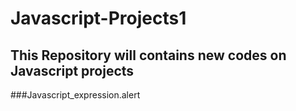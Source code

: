 # Javascript-Projects1
## This Repository will contains new codes on Javascript projects
###Javascript_expression.alert
